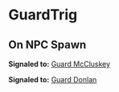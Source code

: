 # GuardTrig


## On NPC Spawn

**Signaled to:**  [Guard McCluskey](/npc/12090)

**Signaled to:**  [Guard Donlan](/npc/12147)